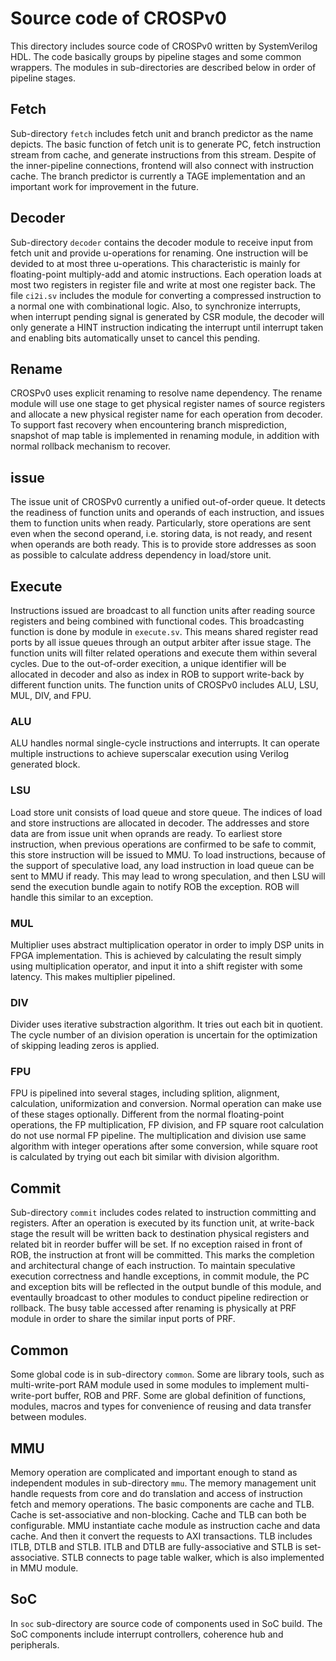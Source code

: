 # Source code of CROSPv0

This directory includes source code of CROSPv0 written by
SystemVerilog HDL. The code basically groups by pipeline stages
and some common wrappers. The modules in sub-directories are
described below in order of pipeline stages.

## Fetch

Sub-directory `fetch` includes fetch unit and branch predictor
as the name depicts. The basic function of fetch unit is to
generate PC, fetch instruction stream from cache, and generate
instructions from this stream. Despite of the inner-pipeline
connections, frontend will also connect with instruction cache.
The branch predictor is currently a TAGE implementation and an
important work for improvement in the future.

## Decoder

Sub-directory `decoder` contains the decoder module to receive
input from fetch unit and provide u-operations for renaming.
One instruction will be devided to at most three u-operations.
This characteristic is mainly for floating-point multiply-add
and atomic instructions. Each operation loads at most two
registers in register file and write at most one register back.
The file `ci2i.sv` includes the module for converting a
compressed instruction to a normal one with combinational
logic. Also, to synchronize interrupts, when interrupt pending
signal is generated by CSR module, the decoder will only
generate a HINT instruction indicating the interrupt until
interrupt taken and enabling bits automatically unset to cancel
this pending.

## Rename

CROSPv0 uses explicit renaming to resolve name dependency.
The rename module will use one stage to get physical register
names of source registers and allocate a new physical register
name for each operation from decoder. To support fast recovery
when encountering branch misprediction, snapshot of map table
is implemented in renaming module, in addition with normal
rollback mechanism to recover.

## issue

The issue unit of CROSPv0 currently a unified out-of-order
queue. It detects the readiness of function units and operands
of each instruction, and issues them to function units when
ready. Particularly, store operations are sent even when the
second operand, i.e. storing data, is not ready, and resent
when operands are both ready. This is to provide store
addresses as soon as possible to calculate address dependency
in load/store unit.

## Execute

Instructions issued are broadcast to all function units after
reading source registers and being combined with functional
codes. This broadcasting function is done by module in
`execute.sv`. This means shared register read ports by all
issue queues through an output arbiter after issue stage.
The function units will filter related operations and execute
them within several cycles. Due to the out-of-order execition,
a unique identifier will be allocated in decoder and also as
index in ROB to support write-back by different function units.
The function units of CROSPv0 includes ALU, LSU, MUL, DIV, and
FPU.

### ALU

ALU handles normal single-cycle instructions and interrupts. It
can operate multiple instructions to achieve superscalar
execution using Verilog generated block.

### LSU

Load store unit consists of load queue and store queue. The
indices of load and store instructions are allocated in
decoder. The addresses and store data are from issue unit when
oprands are ready. To earliest store instruction, when previous
operations are confirmed to be safe to commit, this store
instruction will be issued to MMU. To load instructions,
because of the support of speculative load, any load
instruction in load queue can be sent to MMU if ready. This may
lead to wrong speculation, and then LSU will send the execution
bundle again to notify ROB the exception. ROB will handle this
similar to an exception.

### MUL

Multiplier uses abstract multiplication operator in order to
imply DSP units in FPGA implementation. This is achieved by
calculating the result simply using multiplication operator,
and input it into a shift register with some latency. This
makes multiplier pipelined.

### DIV

Divider uses iterative substraction algorithm. It tries out
each bit in quotient. The cycle number of an division operation
is uncertain for the optimization of skipping leading zeros is
applied.

### FPU

FPU is pipelined into several stages, including splition,
alignment, calculation, uniformization and conversion.
Normal operation can make use of these stages optionally.
Different from the normal floating-point operations, the FP
multiplication, FP division, and FP square root calculation do
not use normal FP pipeline. The multiplication and division use
same algorithm with integer operations after some conversion,
while square root is calculated by trying out each bit similar
with division algorithm.

## Commit

Sub-directory `commit` includes codes related to instruction
committing and registers. After an operation is executed by
its function unit, at write-back stage the result will be
written back to destination physical registers and related bit
in reorder buffer will be set. If no exception raised in front
of ROB, the instruction at front will be committed. This marks
the completion and architectural change of each instruction.
To maintain speculative execution correctness and handle
exceptions, in commit module, the PC and exception bits will be
reflected in the output bundle of this module, and eventaully
broadcast to other modules to conduct pipeline redirection or
rollback. The busy table accessed after renaming is physically
at PRF module in order to share the similar input ports of PRF.

## Common

Some global code is in sub-directory `common`. Some are library
tools, such as multi-write-port RAM module used in some modules
to implement multi-write-port buffer, ROB and PRF. Some are
global definition of functions, modules, macros and types for
convenience of reusing and data transfer between modules.

## MMU

Memory operation are complicated and important enough to stand
as independent modules in sub-directory `mmu`. The memory
management unit handle requests from core and do translation
and access of instruction fetch and memory operations. The
basic components are cache and TLB. Cache is set-associative
and non-blocking. Cache and TLB can both be configurable. MMU
instantiate cache module as instruction cache and data cache.
And then it convert the requests to AXI transactions. TLB
includes ITLB, DTLB and STLB. ITLB and DTLB are
fully-associative and STLB is set-associative. STLB connects to
page table walker, which is also implemented in MMU module.

## SoC

In `soc` sub-directory are source code of components used in
SoC build. The SoC components include interrupt controllers,
coherence hub and peripherals.
